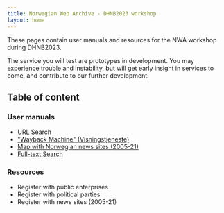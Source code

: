 ```yaml
---
title: Norwegian Web Archive - DHNB2023 workshop
layout: home
---
```


These pages contain user manuals and resources for the NWA workshop during DHNB2023.

The service you will test are prototypes in development. You may experience trouble and instability, but will get early insight in services to come, and contribute to our further development.

## Table of content

### User manuals
  - [URL Search](manuals/URL-search.md)
  - ["Wayback Machine" (Visningstjeneste)](manuals/pywb.md)
  - [Map with Norwegian news sites (2005-21)](manuals/map.md)
  - [Full-text Search](manuals/fulltext.md)

### Resources
  - Register with public enterprises
  - Register with political parties
  - Register with news sites (2005-21)
